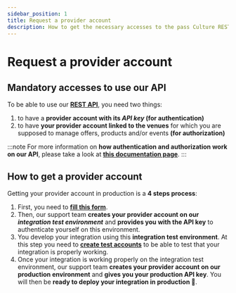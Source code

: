 ```yaml
---
sidebar_position: 1
title: Request a provider account
description: How to get the necessary accesses to the pass Culture REST API
---
```


# Request a provider account

## Mandatory accesses to use our API

To be able to use our **[REST API](/rest-api/)**, you need two things:

1. to have a **provider account with its _API key_ (for authentication)**
2. to have **your provider account linked to the venues** for which you are supposed to manage offers, products and/or events **(for authorization)**

:::note
For more information on **how authentication and authorization work on our API**, please take a look at **[this documentation page](/docs/understanding-our-api/authentication-authorization)**.
:::

## How to get a provider account 

Getting your provider account in production is a **4 steps process**:

1. First, you need to **[fill this form](https://passculture.typeform.com/to/JHmbK9Hg)**.
2. Then, our support team **creates your provider account on our _integration test environment_** and **provides you with the API key** to authenticate yourself on this environment.
3. You develop your integration using this **integration test environment**. At this step you need to **[create test accounts](/docs/mandatory-steps/create-test-accounts)** to be able to test that your integration is properly working.
4. Once your integration is working properly on the integration test environment, our support team **creates your provider account on our production environment** and **gives you your production API key**. You will then be **ready to deploy your integration in production 🚀**.
